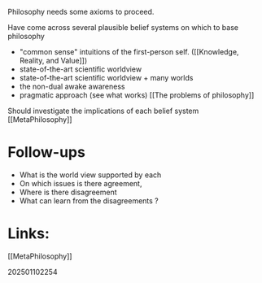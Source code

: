 Philosophy needs some axioms to proceed. 

Have come across several plausible belief systems on which to base philosophy 
- "common sense" intuitions of the first-person self. ([[Knowledge, Reality, and Value]])
- state-of-the-art scientific worldview 
- state-of-the-art scientific worldview + many worlds 
- the non-dual awake awareness
- pragmatic approach (see what works) [[The problems of philosophy]]

Should investigate the implications of each belief system [[MetaPhilosophy]]
# Follow-ups
- What is the world view supported by each 
- On which issues is there agreement, 
- Where is there disagreement 
- What can learn from the disagreements  ? 


# Links: 
[[MetaPhilosophy]]



202501102254
